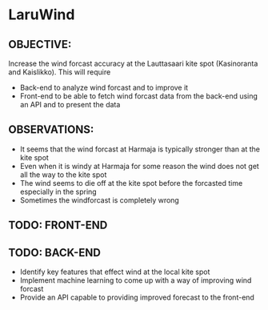 # LaruWind

## OBJECTIVE:
Increase the wind forcast accuracy at the Lauttasaari kite spot (Kasinoranta and Kaislikko).  This will require
- Back-end to analyze wind forcast and to improve it
- Front-end to be able to fetch wind forcast data from the back-end using an API and to present the data

## OBSERVATIONS:
- It seems that the wind forcast at Harmaja is typically stronger than at the kite spot
- Even when it is windy at Harmaja for some reason the wind does not get all the way to the kite spot
- The wind seems to die off at the kite spot before the forcasted time especially in the spring
- Sometimes the windforcast is completely wrong

## TODO: FRONT-END

## TODO: BACK-END
- Identify key features that effect wind at the local kite spot
- Implement machine learning to come up with a way of improving wind forcast
- Provide an API capable to providing improved forecast to the front-end
